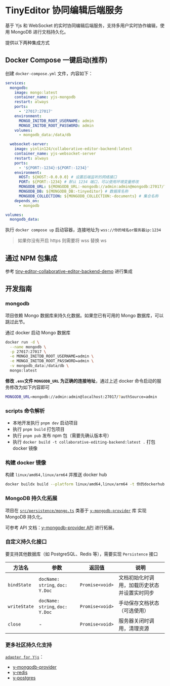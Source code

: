 # TinyEditor 协同编辑后端服务

基于 Yjs 和 WebSocket 的实时协同编辑后端服务，支持多用户实时协作编辑，使用 MongoDB 进行文档持久化。

提供以下两种集成方式

## Docker Compose 一键启动(推荐)

创建 `docker-compose.yml` 文件，内容如下：

```yaml
services:
  mongodb:
    image: mongo:latest
    container_name: yjs-mongodb
    restart: always
    ports:
      - '27017:27017'
    environment:
      MONGO_INITDB_ROOT_USERNAME: admin
      MONGO_INITDB_ROOT_PASSWORD: admin
    volumes:
      - mongodb_data:/data/db

  websocket-server:
    image: yinlin124/collaborative-editor-backend:latest
    container_name: yjs-websocket-server
    restart: always
    ports:
      - '${PORT:-1234}:${PORT:-1234}'
    environment:
      HOST: ${HOST:-0.0.0.0} # 设置后端监听的网络接口
      PORT: ${PORT:-1234} # 默认 1234 端口，可以使用环境变量修改
      MONGODB_URL: ${MONGODB_URL:-mongodb://admin:admin@mongodb:27017/?authSource=admin}
      MONGODB_DB: ${MONGODB_DB:-tinyeditor} # 数据库名称
      MONGODB_COLLECTION: ${MONGODB_COLLECTION:-documents} # 集合名称
    depends_on:
      - mongodb

volumes:
  mongodb_data:
```

执行 `docker compose up` 启动容器，连接地址为 `wss://你的域名or服务器ip:1234`

> 如果你没有开启 https 则需要将 wss 替换 ws

## 通过 NPM 包集成

参考 [tiny-editor-collaborative-editor-backend-demo](https://github.com/vaebe/tiny-editor-collaborative-editor-backend-demo) 进行集成

## 开发指南

### mongodb

项目依赖 Mongo 数据库来持久化数据。如果您已有可用的 Mongo 数据库，可以跳过此节。

通过 docker 启动 Mongo 数据库

```bash
docker run -d \
  --name mongodb \
  -p 27017:27017 \
  -e MONGO_INITDB_ROOT_USERNAME=admin \
  -e MONGO_INITDB_ROOT_PASSWORD=admin \
  -v mongodb_data:/data/db \
  mongo:latest
```

**修改 `.env`文件 `MONGODB_URL` 为正确的连接地址**，通过上述 docker 命令启动的服务修改为如下内容即可

```bash
MONGODB_URL=mongodb://admin:admin@localhost:27017/?authSource=admin
```

### scripts 命令解析

- 本地开发执行 `pnpm dev` 启动项目
- 执行 `pnpm build` 打包项目
- 执行 `pnpm pub` 发布 npm 包（需要先确认版本号）
- 执行 `docker build -t collaborative-editing-backend:latest .` 打包 docker 镜像

### 构建 docker 镜像

构建 `linux/amd64,linux/arm64` 并推送 docker hub

```bash
docker buildx build --platform linux/amd64,linux/arm64 -t 你的dockerhub名字/collaborative-editor-backend:latest . --push
```

### MongoDB 持久化拓展

项目在 [`src/persistence/mongo.ts`](./src/persistence/mongo.ts) 类基于 [`y-mongodb-provider`](https://github.com/MaxNoetzold/y-mongodb-provider) 库 实现 MongoDB 持久化。

可参考 API 文档：[y-mongodb-provider API](https://github.com/MaxNoetzold/y-mongodb-provider?tab=readme-ov-file#api) 进行拓展。

### 自定义持久化接口

要支持其他数据库（如 PostgreSQL、Redis 等），需要实现 `Persistence` 接口

| 方法名       | 参数                            | 返回值          | 说明                                         |
| ------------ | ------------------------------- | --------------- | -------------------------------------------- |
| `bindState`  | `docName: string`, `doc: Y.Doc` | `Promise<void>` | 文档初始化时调用，加载历史状态并设置实时同步 |
| `writeState` | `docName: string`, `doc: Y.Doc` | `Promise<void>` | 手动保存文档状态（可选使用）                 |
| `close`      | -                               | `Promise<void>` | 服务器关闭时调用，清理资源                   |

### 更多社区持久化支持

[`adapter for Yjs`](https://github.com/search?q=adapter%20for%20Yjs&type=repositories)：

- [y-mongodb-provider](https://github.com/yjs/y-mongodb-provider)
- [y-redis](https://github.com/yjs/y-redis)
- [y-postgres](https://github.com/MaxNoetzold/y-postgresql)
